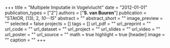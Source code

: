 +++
title = "Multipele Imputatie in Vogelvlucht"
date = "2012-01-01"
publication_types = ["2"]
authors = ["**S. van Buuren**"]
publication = "STAtOR, (13), 2, _10--15_"
abstract = ""
abstract_short = ""
image_preview = ""
selected = false
projects = []
tags = []
url_pdf = ""
url_preprint = ""
url_code = ""
url_dataset = ""
url_project = ""
url_slides = ""
url_video = ""
url_poster = ""
url_source = ""
math = true
highlight = true
[header]
image = ""
caption = ""
+++
